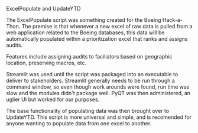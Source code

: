 ExcelPopulate and UpdateYTD

The ExcelPopulate script was something created for the Boeing Hack-a-Thon. The premise is that whenever a new excel of raw data is pulled from a web application related to the Boeing databases, this data will be automatically populated within a prioritization excel that ranks and assigns audits.

Features include assigning audits to faciliators based on geographic location, preserving macros, etc. 

Streamlit was used until the script was packaged into an executable to deliver to stakeholders. Streamlit generally needs to be run through a command window, so even though work arounds were found, run time was slow and the modules didn't package well. PyQT was then administered, an uglier UI but worked for our purposes.

The base functionality of populating data was then brought over to UpdateYTD. This script is more universal and simple, and is recomended for anyone wanting to populate data from one excel to another.
